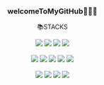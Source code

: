 
<div align="center">
  
### welcomeToMyGitHub👩🏻‍💻



📚STACKS

<img src="https://img.shields.io/badge/HTML5-E34F26?style=plastic&logo=HTML5&logoColor=white" /> 
<img src="https://img.shields.io/badge/CSS-1F8ACB?style=plastic&logo=css3&logoColor=white" />
<img src="https://img.shields.io/badge/JavaScript-F7DF1E?style=plastic&logo=JavaScript&logoColor=fff" />
<img src="https://img.shields.io/badge/TypeScript-3178C6?style=plastic&logo=TypeScript&logoColor=white" />
<br></br>

<img src="https://img.shields.io/badge/React-61DAFB?style=plastic&logo=React&logoColor=white" />
<img src="https://img.shields.io/badge/Vue.js-4FC08D?style=plastic&logo=Vue.js&logoColor=white" />
<img src="https://img.shields.io/badge/Next.js-000?style=plastic&logo=Next.js&logoColor=white" />
<img src="https://img.shields.io/badge/Redux-764ABC?style=plastic&logo=Redux&logoColor=white" />
<img src="https://img.shields.io/badge/Nuxt.js-00DC82?style=plastic&logo=Nuxt.js&logoColor=white" />
<br></br>
 
<img src="https://img.shields.io/badge/Node.js-339933?style=plastic&logo=Node.js&logoColor=white" />
<img src="https://img.shields.io/badge/Express-000?style=plastic&logo=Express&logoColor=white" />
<img src="https://img.shields.io/badge/MySQL-4479A1?style=plastic&logo=MySQL&logoColor=white" />

<img src="https://img.shields.io/badge/Sass-CC6699?style=plastic&logo=Sass&logoColor=white" /> 

  </div>

<!--
**yojeongjin/yojeongjin** is a ✨ _special_ ✨ repository because its `README.md` (this file) appears on your GitHub profile.

Here are some ideas to get you started:

- 🔭 I’m currently working on ...
- 🌱 I’m currently learning ...
- 👯 I’m looking to collaborate on ...
- 🤔 I’m looking for help with ...
- 💬 Ask me about ...
- 📫 How to reach me: ...
- 😄 Pronouns: ...
- ⚡ Fun fact: ...
-->
